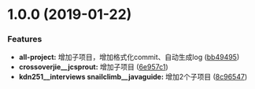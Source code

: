 # 1.0.0 (2019-01-22)


### Features

* **all-project:** 增加子项目，增加格式化commit、自动生成log ([bb49495](https://github.com/yinghuazhilian/Java-Interview/commit/bb49495))
* **crossoverjie__jcsprout:** 增加子项目 ([6e957c1](https://github.com/yinghuazhilian/Java-Interview/commit/6e957c1))
* **kdn251__interviews  snailclimb__javaguide:** 增加2个子项目 ([8c96547](https://github.com/yinghuazhilian/Java-Interview/commit/8c96547))



